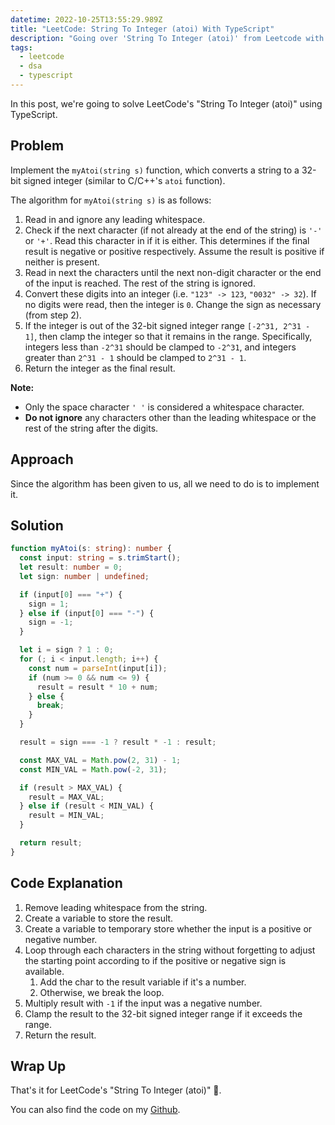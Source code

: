 ```yaml
---
datetime: 2022-10-25T13:55:29.989Z
title: "LeetCode: String To Integer (atoi) With TypeScript"
description: "Going over 'String To Integer (atoi)' from Leetcode with Typescript."
tags:
  - leetcode
  - dsa
  - typescript
---
```


In this post, we're going to solve LeetCode's "String To Integer (atoi)" using TypeScript.

## Problem

Implement the `myAtoi(string s)` function, which converts a string to a 32-bit signed integer (similar to C/C++'s `atoi` function).

The algorithm for `myAtoi(string s)` is as follows:

1. Read in and ignore any leading whitespace.
2. Check if the next character (if not already at the end of the string) is `'-'` or `'+'`. Read this character in if it is either. This determines if the final result is negative or positive respectively. Assume the result is positive if neither is present.
3. Read in next the characters until the next non-digit character or the end of the input is reached. The rest of the string is ignored.
4. Convert these digits into an integer (i.e. `"123" -> 123`, `"0032" -> 32`). If no digits were read, then the integer is `0`. Change the sign as necessary (from step 2).
5. If the integer is out of the 32-bit signed integer range `[-2^31, 2^31 - 1]`, then clamp the integer so that it remains in the range. Specifically, integers less than `-2^31` should be clamped to `-2^31`, and integers greater than `2^31 - 1` should be clamped to `2^31 - 1`.
6. Return the integer as the final result.

**Note:**

- Only the space character `' '` is considered a whitespace character.
- **Do not ignore** any characters other than the leading whitespace or the rest of the string after the digits.

## Approach

Since the algorithm has been given to us, all we need to do is to implement it.

## Solution

```ts
function myAtoi(s: string): number {
  const input: string = s.trimStart();
  let result: number = 0;
  let sign: number | undefined;

  if (input[0] === "+") {
    sign = 1;
  } else if (input[0] === "-") {
    sign = -1;
  }

  let i = sign ? 1 : 0;
  for (; i < input.length; i++) {
    const num = parseInt(input[i]);
    if (num >= 0 && num <= 9) {
      result = result * 10 + num;
    } else {
      break;
    }
  }

  result = sign === -1 ? result * -1 : result;

  const MAX_VAL = Math.pow(2, 31) - 1;
  const MIN_VAL = Math.pow(-2, 31);

  if (result > MAX_VAL) {
    result = MAX_VAL;
  } else if (result < MIN_VAL) {
    result = MIN_VAL;
  }

  return result;
}
```

## Code Explanation

1. Remove leading whitespace from the string.
2. Create a variable to store the result.
3. Create a variable to temporary store whether the input is a positive or negative number.
4. Loop through each characters in the string without forgetting to adjust the starting point according to if the positive or negative sign is available.
   1. Add the char to the result variable if it's a number.
   2. Otherwise, we break the loop.
5. Multiply result with `-1` if the input was a negative number.
6. Clamp the result to the 32-bit signed integer range if it exceeds the range.
7. Return the result.

## Wrap Up

That's it for LeetCode's "String To Integer (atoi)" 🎉.

You can also find the code on my [Github](https://github.com/tanerijun/ts-leetcode).
